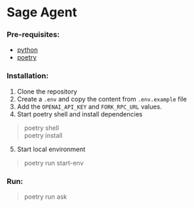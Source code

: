 # Sage Agent

### Pre-requisites:

- [python](https://www.python.org/downloads/)
- [poetry](https://python-poetry.org/docs/#installation)

### Installation:
1. Clone the repository
2. Create a `.env` and copy the content from `.env.example` file
3. Add the `OPENAI_API_KEY` and `FORK_RPC_URL` values.
4. Start poetry shell and install dependencies
> poetry shell  
> poetry install
5. Start local environment
> poetry run start-env

### Run:
> poetry run ask